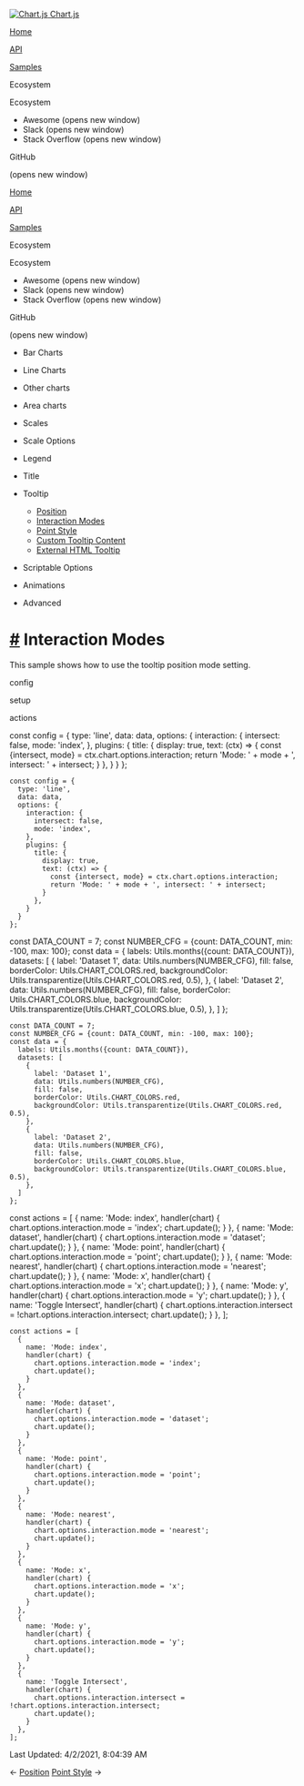 <a href="/docs/3.0.0/" class="home-link router-link-active"><img src="/docs/3.0.0/favicon.ico" alt="Chart.js" class="logo" /> <span class="site-name can-hide">Chart.js</span></a>

<a href="/docs/3.0.0/" class="nav-link">Home</a>

<a href="/docs/3.0.0/api/" class="nav-link">API</a>

<a href="/docs/3.0.0/samples/" class="nav-link router-link-active">Samples</a>

<span class="title">Ecosystem</span> <span class="arrow down"></span>

<span class="title">Ecosystem</span> <span class="arrow right"></span>

-   Awesome
    <span class="sr-only">(opens new window)</span>
-   Slack
    <span class="sr-only">(opens new window)</span>
-   Stack Overflow
    <span class="sr-only">(opens new window)</span>

GitHub

<span class="sr-only">(opens new window)</span>

<a href="/docs/3.0.0/" class="nav-link">Home</a>

<a href="/docs/3.0.0/api/" class="nav-link">API</a>

<a href="/docs/3.0.0/samples/" class="nav-link router-link-active">Samples</a>

<span class="title">Ecosystem</span> <span class="arrow down"></span>

<span class="title">Ecosystem</span> <span class="arrow right"></span>

-   Awesome
    <span class="sr-only">(opens new window)</span>
-   Slack
    <span class="sr-only">(opens new window)</span>
-   Stack Overflow
    <span class="sr-only">(opens new window)</span>

GitHub

<span class="sr-only">(opens new window)</span>

-   Bar Charts <span class="arrow right"></span>

-   Line Charts <span class="arrow right"></span>

-   Other charts <span class="arrow right"></span>

-   Area charts <span class="arrow right"></span>

-   Scales <span class="arrow right"></span>

-   Scale Options <span class="arrow right"></span>

-   Legend <span class="arrow right"></span>

-   Title <span class="arrow right"></span>

-   Tooltip <span class="arrow down"></span>

    -   <a href="/docs/3.0.0/samples/tooltip/position.html" class="sidebar-link">Position</a>
    -   <a href="/docs/3.0.0/samples/tooltip/interactions.html" class="active sidebar-link">Interaction Modes</a>
    -   <a href="/docs/3.0.0/samples/tooltip/point-style.html" class="sidebar-link">Point Style</a>
    -   <a href="/docs/3.0.0/samples/tooltip/content.html" class="sidebar-link">Custom Tooltip Content</a>
    -   <a href="/docs/3.0.0/samples/tooltip/html.html" class="sidebar-link">External HTML Tooltip</a>

-   Scriptable Options <span class="arrow right"></span>

-   Animations <span class="arrow right"></span>

-   Advanced <span class="arrow right"></span>

<a href="#interaction-modes" class="header-anchor">#</a> Interaction Modes
==========================================================================

This sample shows how to use the tooltip position mode setting.

config

setup

actions

<a href="https://github.com/chartjs/Chart.js/blob/master/docs/samples/tooltip/interactions.md" class="code-editor-tool fab fa-github fa-lg" title="View on GitHub"></a>

const config = { type: 'line', data: data, options: { interaction: { intersect: false, mode: 'index', }, plugins: { title: { display: true, text: (ctx) =&gt; { const {intersect, mode} = ctx.chart.options.interaction; return 'Mode: ' + mode + ', intersect: ' + intersect; } }, } } };

    const config = {
      type: 'line',
      data: data,
      options: {
        interaction: {
          intersect: false,
          mode: 'index',
        },
        plugins: {
          title: {
            display: true,
            text: (ctx) => {
              const {intersect, mode} = ctx.chart.options.interaction;
              return 'Mode: ' + mode + ', intersect: ' + intersect;
            }
          },
        }
      }
    };

const DATA\_COUNT = 7; const NUMBER\_CFG = {count: DATA\_COUNT, min: -100, max: 100}; const data = { labels: Utils.months({count: DATA\_COUNT}), datasets: \[ { label: 'Dataset 1', data: Utils.numbers(NUMBER\_CFG), fill: false, borderColor: Utils.CHART\_COLORS.red, backgroundColor: Utils.transparentize(Utils.CHART\_COLORS.red, 0.5), }, { label: 'Dataset 2', data: Utils.numbers(NUMBER\_CFG), fill: false, borderColor: Utils.CHART\_COLORS.blue, backgroundColor: Utils.transparentize(Utils.CHART\_COLORS.blue, 0.5), }, \] };

    const DATA_COUNT = 7;
    const NUMBER_CFG = {count: DATA_COUNT, min: -100, max: 100};
    const data = {
      labels: Utils.months({count: DATA_COUNT}),
      datasets: [
        {
          label: 'Dataset 1',
          data: Utils.numbers(NUMBER_CFG),
          fill: false,
          borderColor: Utils.CHART_COLORS.red,
          backgroundColor: Utils.transparentize(Utils.CHART_COLORS.red, 0.5),
        },
        {
          label: 'Dataset 2',
          data: Utils.numbers(NUMBER_CFG),
          fill: false,
          borderColor: Utils.CHART_COLORS.blue,
          backgroundColor: Utils.transparentize(Utils.CHART_COLORS.blue, 0.5),
        },
      ]
    };

const actions = \[ { name: 'Mode: index', handler(chart) { chart.options.interaction.mode = 'index'; chart.update(); } }, { name: 'Mode: dataset', handler(chart) { chart.options.interaction.mode = 'dataset'; chart.update(); } }, { name: 'Mode: point', handler(chart) { chart.options.interaction.mode = 'point'; chart.update(); } }, { name: 'Mode: nearest', handler(chart) { chart.options.interaction.mode = 'nearest'; chart.update(); } }, { name: 'Mode: x', handler(chart) { chart.options.interaction.mode = 'x'; chart.update(); } }, { name: 'Mode: y', handler(chart) { chart.options.interaction.mode = 'y'; chart.update(); } }, { name: 'Toggle Intersect', handler(chart) { chart.options.interaction.intersect = !chart.options.interaction.intersect; chart.update(); } }, \];

    const actions = [
      {
        name: 'Mode: index',
        handler(chart) {
          chart.options.interaction.mode = 'index';
          chart.update();
        }
      },
      {
        name: 'Mode: dataset',
        handler(chart) {
          chart.options.interaction.mode = 'dataset';
          chart.update();
        }
      },
      {
        name: 'Mode: point',
        handler(chart) {
          chart.options.interaction.mode = 'point';
          chart.update();
        }
      },
      {
        name: 'Mode: nearest',
        handler(chart) {
          chart.options.interaction.mode = 'nearest';
          chart.update();
        }
      },
      {
        name: 'Mode: x',
        handler(chart) {
          chart.options.interaction.mode = 'x';
          chart.update();
        }
      },
      {
        name: 'Mode: y',
        handler(chart) {
          chart.options.interaction.mode = 'y';
          chart.update();
        }
      },
      {
        name: 'Toggle Intersect',
        handler(chart) {
          chart.options.interaction.intersect = !chart.options.interaction.intersect;
          chart.update();
        }
      },
    ];

<span class="prefix">Last Updated:</span> <span class="time">4/2/2021, 8:04:39 AM</span>

<span class="prev"> ← <a href="/docs/3.0.0/samples/tooltip/position.html" class="prev">Position</a> </span> <span class="next"> [Point Style](/docs/3.0.0/samples/tooltip/point-style.html) → </span>
